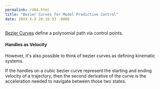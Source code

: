 ```yaml
---
permalink: /404.html
title: "Bezier Curves for Model Predictive Control"
date: 20XX-X-X 20:10:33 -0000
---
```


[Bezier Curves](https://pomax.github.io/bezierinfo/) define a polynomial path via control points.

#### Handles as Velocity

However, it's also possible to think of bezier curves as defining kinematic systems.  

If the handles on a cubic bezier curve represent the starting and ending velocity of a trajectory, then the second derivative of the curve is the acceleration needed to navigate between those two states. 

<!-- Load the Paper.js library -->
<script type="text/javascript" src="../../assets/js/paper-full.min.js"></script>
<script type="text/paperscript" src="../../assets/js/Trajectories/Trajectory.js" canvas="trajectory1"></script>
<canvas id="trajectory1" width="350" height="350"></canvas>
<!--~~~ javascript
function ConstrainDistance(point, anchor, distance) {
  return ((point - anchor).normalize() * distance) + anchor;
}
~~~-->

